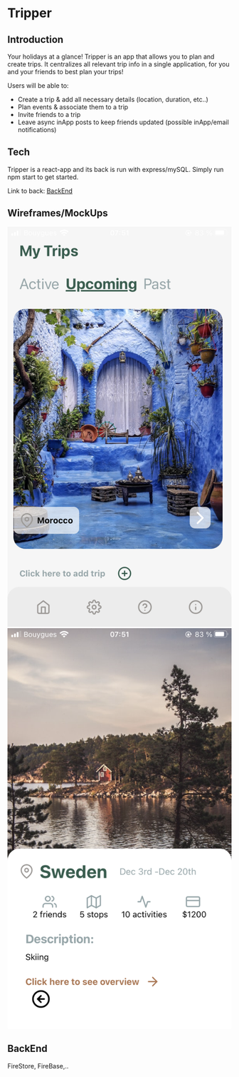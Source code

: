 # Tripper

## Introduction

Your holidays at a glance!
Tripper is an app that allows you to plan and create trips. It centralizes all relevant trip info in a single application, for you and your friends to best plan your trips!

Users will be able to:

- Create a trip & add all necessary details (location, duration, etc..)
- Plan events & associate them to a trip
- Invite friends to a trip
- Leave async inApp posts to keep friends updated (possible inApp/email notifications)

## Tech

Tripper is a react-app and its back is run with express/mySQL.
Simply run npm start to get started.

Link to back: [BackEnd](https://github.com/LaurencePortron/Tripper_-Back-)

## Wireframes/MockUps

![Screenshot](FronPage.png)
![Screenshot](TripOverview.png)

## BackEnd

FireStore, FireBase,..
